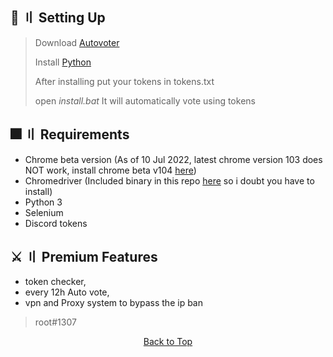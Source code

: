 <a id="top"></a>

## 📁  〢 Setting Up
> Download [Autovoter](https://github.com/Rootdisc/top.gg-automatic-vote/archive/refs/heads/main.zip)
>
> Install [Python](https://www.python.org/downloads/) 
>
> After installing put your tokens in tokens.txt
>
> open _install.bat_ It will automatically vote using tokens
> 

## 🎆 〢 Requirements
- Chrome beta version (As of 10 Jul 2022, latest chrome version 103 does NOT work, install chrome beta v104 [here](https://www.google.com/chrome/beta/))
- Chromedriver (Included binary in this repo [here](chromedriver.exe) so i doubt you have to install)
- Python 3
- Selenium
- Discord tokens

## ⚔️ 〢 Premium Features
- token checker,
- every 12h Auto vote,
- vpn and Proxy system to bypass the ip ban
> root#1307

<p align="center"><a href=#top>Back to Top</a></p>
